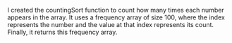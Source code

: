 I created the countingSort function to count how many times each number appears in the array. It uses a frequency array of size 100, where the index represents the number and the value at that index represents its count. Finally, it returns this frequency array.